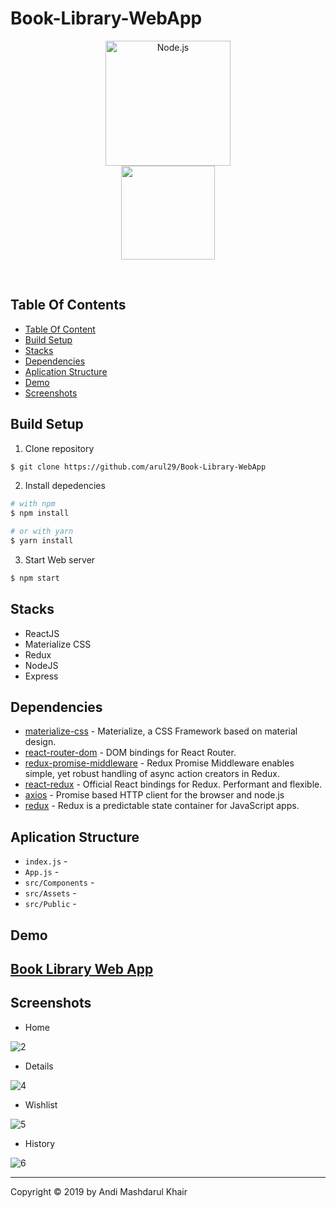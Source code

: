# Book-Library-WebApp

<p align="center">
  <a href="https://reactjs.org/">
    <img
      alt="Node.js"
      src="https://cdn4.iconfinder.com/data/icons/logos-3/600/React.js_logo-512.png"
      width="200"
    />
    <br>
    <img
              width="150"
              src="https://image.flaticon.com/icons/svg/201/201571.svg"
            />
  </a>
</p>

</h1>

<br/>

## Table Of Contents

- [Table Of Content](#table-of-content)
- [Build Setup](#build-setup)
- [Stacks](#stacks)
- [Dependencies](#dependencies)
- [Aplication Structure](#aplication-Structure)
- [Demo](#demo)
- [Screenshots](#screenshots)

## Build Setup


1. Clone repository
```bash
$ git clone https://github.com/arul29/Book-Library-WebApp
```
2. Install depedencies

```bash
# with npm
$ npm install

# or with yarn
$ yarn install
```

3. Start Web server

```bash
$ npm start
```

## Stacks

- ReactJS
- Materialize CSS
- Redux
- NodeJS
- Express

## Dependencies

- [materialize-css](https://www.npmjs.com/package/materialize-css) - Materialize, a CSS Framework based on material design.
- [react-router-dom](https://www.npmjs.com/package/react-router-dom) - DOM bindings for React Router.
- [redux-promise-middleware](https://www.npmjs.com/package/redux-promise-middleware) - Redux Promise Middleware enables simple, yet robust handling of async action creators in Redux.
- [react-redux](https://www.npmjs.com/package/react-redux) - Official React bindings for Redux. Performant and flexible.
- [axios](https://www.npmjs.com/package/axios) - Promise based HTTP client for the browser and node.js
- [redux](https://www.npmjs.com/package/redux) - Redux is a predictable state container for JavaScript apps.

## Aplication Structure

- `index.js` -
- `App.js` -
- `src/Components` -
- `src/Assets` -
- `src/Public` -



## Demo

<h2><a href="https://booklibrary-app.netlify.com">Book Library Web App</a></h2>

## Screenshots

- Home

![2](https://user-images.githubusercontent.com/54633249/70865944-cbeb3900-1f95-11ea-9524-71804e367ca7.png)

- Details

![4](https://user-images.githubusercontent.com/54633249/70865947-d3aadd80-1f95-11ea-89f9-de6c228bde1c.png)

- Wishlist

![5](https://user-images.githubusercontent.com/54633249/70865978-474cea80-1f96-11ea-89ce-104feaa7ff30.png)

- History

![6](https://user-images.githubusercontent.com/54633249/70865985-5d5aab00-1f96-11ea-9e0f-caed390a6a6a.png)

---

Copyright © 2019 by Andi Mashdarul Khair
